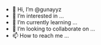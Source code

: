 - 👋 Hi, I’m @gunayyz
- 👀 I’m interested in ...
- 🌱 I’m currently learning ...
- 💞️ I’m looking to collaborate on ...
- 📫 How to reach me ...

<!---
gunayyz/gunayyz is a ✨ special ✨ repository because its `README.md` (this file) appears on your GitHub profile.
You can click the Preview link to take a look at your changes.
--->
